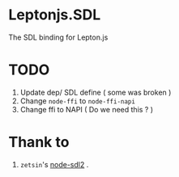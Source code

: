 # Leptonjs.SDL
The SDL binding for Lepton.js

# **TODO**

1. Update dep/ SDL define ( some was broken )
2. Change `node-ffi` to `node-ffi-napi`
3. Change ffi to NAPI ( Do we need this ? )

# Thank to

1. `zetsin`'s [node-sdl2](https://github.com/zetsin/node-sdl2) .
